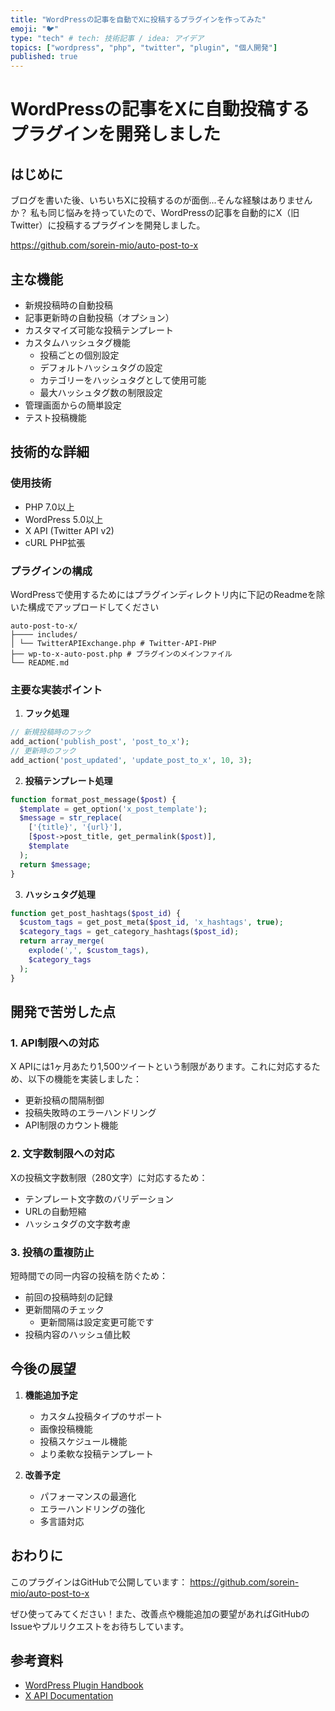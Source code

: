 ```yaml
---
title: "WordPressの記事を自動でXに投稿するプラグインを作ってみた"
emoji: "🐦"
type: "tech" # tech: 技術記事 / idea: アイデア
topics: ["wordpress", "php", "twitter", "plugin", "個人開発"]
published: true
---
```


# WordPressの記事をXに自動投稿するプラグインを開発しました

## はじめに

ブログを書いた後、いちいちXに投稿するのが面倒...そんな経験はありませんか？
私も同じ悩みを持っていたので、WordPressの記事を自動的にX（旧Twitter）に投稿するプラグインを開発しました。

https://github.com/sorein-mio/auto-post-to-x

## 主な機能

- 新規投稿時の自動投稿
- 記事更新時の自動投稿（オプション）
- カスタマイズ可能な投稿テンプレート
- カスタムハッシュタグ機能
  - 投稿ごとの個別設定
  - デフォルトハッシュタグの設定
  - カテゴリーをハッシュタグとして使用可能
  - 最大ハッシュタグ数の制限設定
- 管理画面からの簡単設定
- テスト投稿機能

## 技術的な詳細

### 使用技術
- PHP 7.0以上
- WordPress 5.0以上
- X API (Twitter API v2)
- cURL PHP拡張

### プラグインの構成
WordPressで使用するためにはプラグインディレクトリ内に下記のReadmeを除いた構成でアップロードしてください

``` plaintext
auto-post-to-x/
├──── includes/
│ └── TwitterAPIExchange.php # Twitter-API-PHP
├── wp-to-x-auto-post.php # プラグインのメインファイル
└── README.md
```

### 主要な実装ポイント

1. **フック処理**
``` php
// 新規投稿時のフック
add_action('publish_post', 'post_to_x');
// 更新時のフック
add_action('post_updated', 'update_post_to_x', 10, 3);
```

2. **投稿テンプレート処理**

``` php
function format_post_message($post) {
  $template = get_option('x_post_template');
  $message = str_replace(
    ['{title}', '{url}'],
    [$post->post_title, get_permalink($post)],
    $template
  );
  return $message;
}
```

3. **ハッシュタグ処理**
   
``` php
function get_post_hashtags($post_id) {
  $custom_tags = get_post_meta($post_id, 'x_hashtags', true);
  $category_tags = get_category_hashtags($post_id);
  return array_merge(
    explode(',', $custom_tags),
    $category_tags
  );
}
```

## 開発で苦労した点

### 1. API制限への対応
X APIには1ヶ月あたり1,500ツイートという制限があります。これに対応するため、以下の機能を実装しました：

- 更新投稿の間隔制御
- 投稿失敗時のエラーハンドリング
- API制限のカウント機能

### 2. 文字数制限への対応
Xの投稿文字数制限（280文字）に対応するため：

- テンプレート文字数のバリデーション
- URLの自動短縮
- ハッシュタグの文字数考慮

### 3. 投稿の重複防止
短時間での同一内容の投稿を防ぐため：

- 前回の投稿時刻の記録
- 更新間隔のチェック
  - 更新間隔は設定変更可能です  
- 投稿内容のハッシュ値比較

## 今後の展望

1. **機能追加予定**
   - カスタム投稿タイプのサポート
   - 画像投稿機能
   - 投稿スケジュール機能
   - より柔軟な投稿テンプレート

2. **改善予定**
   - パフォーマンスの最適化
   - エラーハンドリングの強化
   - 多言語対応

## おわりに

このプラグインはGitHubで公開しています：
https://github.com/sorein-mio/auto-post-to-x

ぜひ使ってみてください！また、改善点や機能追加の要望があればGitHubのIssueやプルリクエストをお待ちしています。

## 参考資料
- [WordPress Plugin Handbook](https://developer.wordpress.org/plugins/)
- [X API Documentation](https://developer.twitter.com/en/docs)